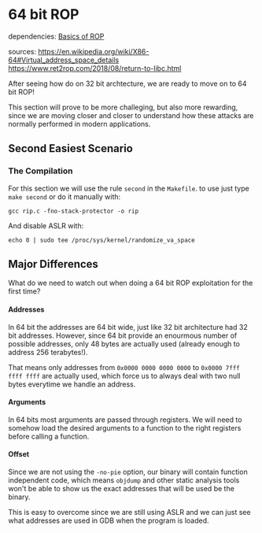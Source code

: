 # 64 bit ROP

dependencies:
[Basics of ROP](first.md)

sources:
https://en.wikipedia.org/wiki/X86-64#Virtual_address_space_details
https://www.ret2rop.com/2018/08/return-to-libc.html

After seeing how do on 32 bit archtecture, we are ready to move on to
64 bit ROP!

This section will prove to be more challeging, but also more rewarding,
since we are moving closer and closer to understand how these attacks
are normally performed in modern applications.

## Second Easiest Scenario

### The Compilation

For this section we will use the rule `second` in the `Makefile`. to use
just type `make second` or do it manually with:

```
gcc rip.c -fno-stack-protector -o rip
```

And disable ASLR with:

```
echo 0 | sudo tee /proc/sys/kernel/randomize_va_space
```

## Major Differences

What do we need to watch out when doing a 64 bit ROP exploitation for the
first time?

#### Addresses

In 64 bit the addresses are 64 bit wide, just like 32 bit architecture had
32 bit addresses. However, since 64 bit provide an enourmous number of
possible addresses, only 48 bytes are actually used (already enough to 
address 256 terabytes!).

That means only addresses from `0x0000 0000 0000 0000` to `0x0000 7fff ffff ffff`
are actually used, which force us to always deal with two null bytes everytime we
handle an address.

#### Arguments

In 64 bits most arguments are passed through registers. We will need to somehow
load the desired arguments to a function to the right registers before calling
a function.

#### Offset

Since we are not using the `-no-pie` option, our binary will contain function
independent code, which means `objdump` and other static analysis tools
won't be able to show us the exact addresses that will be used be the binary.

This is easy to overcome since we are still using ASLR and we can just see
what addresses are used in GDB when the program is loaded.
